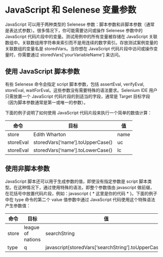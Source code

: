 # JavaScript 和 Selenese 变量参数

JavaScript 可以用于两种类型的 Selenese 参数：脚本参数和非脚本参数（通常是表达式参数）。很多情况下，你可能需要访问或操作 Selenese 参数中的JavaScript 代码片段中的变量。测试用例中的所有变量被存储在 JavaScript 关联数组中。关联数组用字符串来索引而不是用连续的数字索引。存放测试案例变量的关联数组的变量名是 storedVars。当你想在 JavaScript 代码片段中访问或操作变量时，你需要通过 storedVars['yourVariableName'] 来访问。

## 使用 JavaScript 脚本参数

有些 Selenese 命令会指定 script 脚本参数，包括 assertEval, verifyEval, storeEval, waitForEval。这些参数没有需要特殊的语法要求。Selenium IDE 用户只需放置一个 JavaScript 代码片段的到适当的字段，通常是 Target 目标字段（因为脚本参数通常是第一或唯一的参数）。  

下面的例子说明了如何使用 JavaScript 代码片段来执行一个简单的数值计算：

|命令		|目标                  			 	|值		|
|------		|-------							|------	|
|store      |Edith Wharton					 	|name	|
|storeEval  |storedVars[‘name’].toUpperCase()	|uc		|
|storeEval  |storedVars[‘name’].toLowerCase()	|lc		|

## 使用非脚本参数

JavaScript 脚本还可以用于生成参数的值，即使没有指定参数是 script 脚本类型。在这种情况下，通过使用特殊的语法，即整个参数值由 javascript 做前缀，在花括号中放置代码片段，例如：javascript { * 这里是你的代码 * }。下面的例子中在 type 命令的第二个 value 值参数中通过 JavaScript 代码使用这个特殊语法产生参数值：

|命令	|目标				|值													 |
|---- 	|---				|---												 |
|store	|league of nations	|searchString										 |
|type	|q					|javascript{storedVars[‘searchString’].toUpperCase()}|

